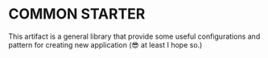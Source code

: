 # COMMON STARTER

This artifact is a general library that provide some useful configurations and pattern for creating new application (😎 at least I hope so.)
